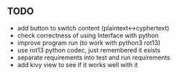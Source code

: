 TODO
---

- add button to switch content (plaintext<->cyphertext)
- check correctness of using Interface with python
- improve program run (to work with python3 rot13)
- use rot13 python codec, just remembered it exists
- separate requirements into test and run requirements
- add kivy view to see if it works well with it
